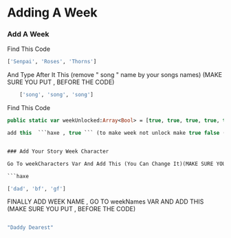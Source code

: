 # Adding A Week

### Add A Week

Find This Code 

```haxe
['Senpai', 'Roses', 'Thorns']
```

And Type After It This (remove " song " name by your songs names) (MAKE SURE YOU PUT , BEFORE THE CODE)

```haxe
	['song', 'song', 'song']
```

Find This Code

```haxe
public static var weekUnlocked:Array<Bool> = [true, true, true, true, true, true, true];```  

add this  ```haxe , true ``` (to make week not unlock make true false (NOT ALL JUST YOUR WEEK))


### Add Your Story Week Character

Go To weekCharacters Var And Add This (You Can Change It)(MAKE SURE YOU PUT , BEFORE THE CODE)

```haxe

['dad', 'bf', 'gf']

```

FINALLY ADD WEEK NAME , GO TO weekNames VAR AND ADD THIS (MAKE SURE YOU PUT , BEFORE THE CODE)

```haxe

"Daddy Dearest"

```